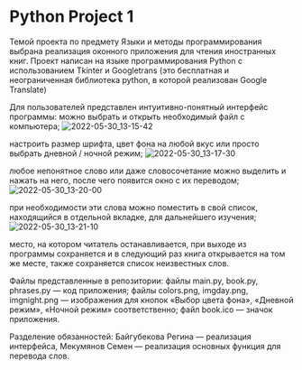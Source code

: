 # Python Project 1
Темой проекта по предмету Языки и методы программирования выбрана реализация оконного приложения для чтения иностранных книг. 
Проект написан на языке программирования Python с использованием Tkinter и Googletrans (это бесплатная и неограниченная библиотека python, в которой реализован Google Translate)

Для пользователей представлен интуитивно-понятный интерфейс программы: 
можно выбрать и открыть необходимый файл с компьютера; 
![2022-05-30_13-15-42](https://user-images.githubusercontent.com/70623604/170973164-b396feb3-c111-41b0-9a5f-d3a6a6d69678.png)

настроить размер шрифта, цвет фона на любой вкус или просто выбрать дневной / ночной режим;
![2022-05-30_13-17-30](https://user-images.githubusercontent.com/70623604/170973199-3bd5a6c7-48ff-4a7f-a946-4f9ed1286579.png)

любое непонятное слово или даже словосочетание можно выделить и нажать на него, после чего появится окно с их переводом;
![2022-05-30_13-20-00](https://user-images.githubusercontent.com/70623604/170973226-3e63880b-0d15-450d-bb32-891723d841d4.png)

при необходимости эти слова можно поместить в свой список, находящийся в отдельной вкладке, для дальнейшего изучения;
![2022-05-30_13-21-10](https://user-images.githubusercontent.com/70623604/170973084-e4254949-b428-423a-8fb4-91909ba84654.png)

место, на котором читатель останавливается, при выходе из программы сохраняется и в следующий раз книга открывается на том же месте, также сохраняется список неизвестных слов.

Файлы представленные в репозитории:
файлы main.py, book.py, phrases.py — код приложения;
файлы colors.png, imgday.png, imgnight.png — изображения для кнопок «Выбор цвета фона», «Дневной режим», «Ночной режим» соответственно;
файл book.ico — значок приложения.

Разделение обязанностей: Байгубекова Регина — реализация интерфейса, Мекумянов Семен — реализация основных функция для перевода слов.
